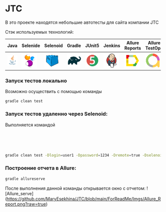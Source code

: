 # JTC

В это проекте находятся небольшие автотесты для сайта компании JTC

Стэк используемых технологий:


**Java**  | **Selenide** | **Selenoid** | **Gradle** | **JUnit5** | **Jenkins** | **Allure Reports** | **Allure TestOps** | **Telegram**|
------------ | ------------- |----------|----------- |------------|-------------|--------------------|--------------------|-------------|
![java](https://github.com/MaryEsekhina/JTC/blob/main/ForReadMe/logos/Java.png?raw=true "Java")| ![selenide](https://github.com/MaryEsekhina/JTC/blob/main/ForReadMe/logos/Selenide.png?raw=true "Selenide") | ![Selenoid](https://github.com/MaryEsekhina/JTC/blob/main/ForReadMe/logos/Selenoid.png?raw=true "Selenoid")|![gradle](https://github.com/MaryEsekhina/JTC/blob/main/ForReadMe/logos/Gradle.png?raw=true "Gradle")|![jUnit5](https://github.com/MaryEsekhina/JTC/blob/main/ForReadMe/logos/JUnit5.png?raw=true "JUnit5")|![jenkins](https://github.com/MaryEsekhina/JTC/blob/main/ForReadMe/logos/Jenkins.png?raw=true "Jenkins")|![allure-logo](https://github.com/MaryEsekhina/JTC/blob/main/ForReadMe/logos/Allure_Report.png?raw=true "Allure_Report")|![allureT-logo](https://github.com/MaryEsekhina/JTC/blob/main/ForReadMe/logos/Allure_TestOps.png?raw=true "Allure_TestOps")|![telegram-logo](https://github.com/MaryEsekhina/JTC/blob/main/ForReadMe/logos/Telegram.png?raw=true "Telegram")|


### Запуск тестов локально
Возможно осуществить с помощью команды
```bash
gradle clean test

```

### Запуск тестов удаленно через Selenoid:
Выполняется командой
```bash




gradle clean test -Dlogin=user1 -Dpassword=1234 -Dremote=true -Dselenoid=selenoid.autotests.cloud/wd/hub/
```

### Построение отчета в Allure:
```bash
gradle allureserve
```
После выполнения данной команды открывается окно с отчетом:
![Allure_serve] (https://github.com/MaryEsekhina/JTC/blob/main/ForReadMe/Imgs/Allure_Report.png?raw=true)
